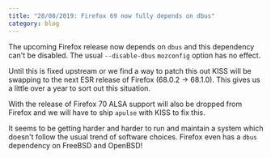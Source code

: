 ```yaml
---
title: "28/08/2019: Firefox 69 now fully depends on dbus"
category: blog
---
```


The upcoming Firefox release now depends on `dbus` and this dependency can't be disabled. The usual `--disable-dbus` `mozconfig` option has no effect.

Until this is fixed upstream or we find a way to patch this out KISS will be swapping to the next ESR release of Firefox (68.0.2 -> 68.1.0). This gives us a little over a year to sort out this situation.

With the release of Firefox 70 ALSA support will also be dropped from Firefox and we will have to ship `apulse` with KISS to fix this.

It seems to be getting harder and harder to run and maintain a system which doesn't follow the usual trend of software choices. Firefox even has a `dbus` dependency on FreeBSD and OpenBSD!
